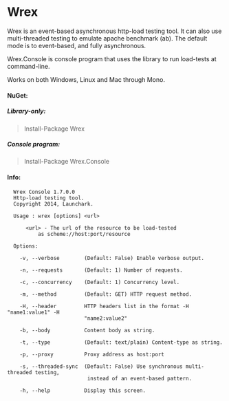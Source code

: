 Wrex
====

Wrex is an event-based asynchronous http-load testing tool. It can also use multi-threaded testing to emulate apache benchmark (ab). The default mode is to event-based, and fully asynchronous.

Wrex.Console is console program that uses the library to run load-tests at command-line.

Works on both Windows, Linux and Mac through Mono.

#### NuGet:

##### Library-only:
>Install-Package Wrex
      
##### Console program:
>Install-Package Wrex.Console


#### Info:

      Wrex Console 1.7.0.0
      Http-load testing tool.
      Copyright 2014, Launchark.
      
      Usage : wrex [options] <url>
      
          <url> - The url of the resource to be load-tested
              as scheme://host:port/resource
      
      Options:
      
        -v, --verbose        (Default: False) Enable verbose output.
      
        -n, --requests       (Default: 1) Number of requests.
      
        -c, --concurrency    (Default: 1) Concurrency level.
      
        -m, --method         (Default: GET) HTTP request method.
      
        -H, --header         HTTP headers list in the format -H "name1:value1" -H
                             "name2:value2"
      
        -b, --body           Content body as string.
      
        -t, --type           (Default: text/plain) Content-type as string.
      
        -p, --proxy          Proxy address as host:port
      
        -s, --threaded-sync  (Default: False) Use synchronous multi-threaded testing,
                              instead of an event-based pattern.
      
        -h, --help           Display this screen.
